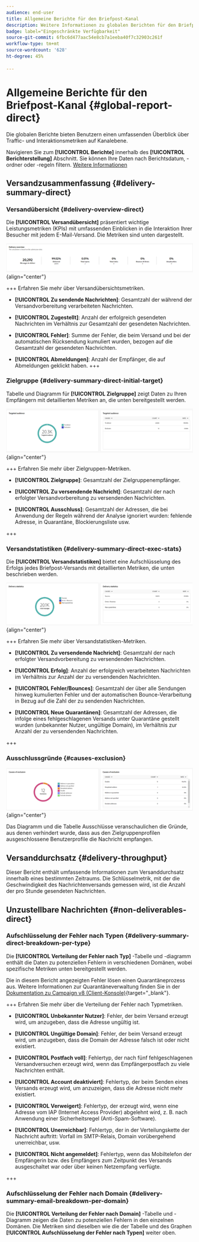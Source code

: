 ```yaml
---
audience: end-user
title: Allgemeine Berichte für den Briefpost-Kanal
description: Weitere Informationen zu globalen Berichten für den Briefpost-Kanal
badge: label="Eingeschränkte Verfügbarkeit"
source-git-commit: 6fbc6d477aac54e8cb7a1eeba40f7c32903c261f
workflow-type: tm+mt
source-wordcount: '628'
ht-degree: 45%

---
```


# Allgemeine Berichte für den Briefpost-Kanal {#global-report-direct}

Die globalen Berichte bieten Benutzern einen umfassenden Überblick über Traffic- und Interaktionsmetriken auf Kanalebene.

Navigieren Sie zum **[!UICONTROL Berichte]** innerhalb des **[!UICONTROL Berichterstellung]** Abschnitt. Sie können Ihre Daten nach Berichtsdatum, -ordner oder -regeln filtern. [Weitere Informationen](global-reports.md)

## Versandzusammenfassung {#delivery-summary-direct}

### Versandübersicht {#delivery-overview-direct}

Die **[!UICONTROL Versandübersicht]** präsentiert wichtige Leistungsmetriken (KPIs) mit umfassenden Einblicken in die Interaktion Ihrer Besucher mit jedem E-Mail-Versand. Die Metriken sind unten dargestellt.

![](assets/global_report_email_delivery_overview.png){align="center"}

+++ Erfahren Sie mehr über Versandübersichtsmetriken.

* **[!UICONTROL Zu sendende Nachrichten]**: Gesamtzahl der während der Versandvorbereitung verarbeiteten Nachrichten.

* **[!UICONTROL Zugestellt]**: Anzahl der erfolgreich gesendeten Nachrichten im Verhältnis zur Gesamtzahl der gesendeten Nachrichten.

* **[!UICONTROL Fehler]**: Summe der Fehler, die beim Versand und bei der automatischen Rücksendung kumuliert wurden, bezogen auf die Gesamtzahl der gesendeten Nachrichten.

* **[!UICONTROL Abmeldungen]**: Anzahl der Empfänger, die auf Abmeldungen geklickt haben.
+++

### Zielgruppe {#delivery-summary-direct-initial-target}

Tabelle und Diagramm für **[!UICONTROL Zielgruppe]** zeigt Daten zu Ihren Empfängern mit detaillierten Metriken an, die unten bereitgestellt werden.

![](assets/global_report_email_targeted_audience.png){align="center"}

+++ Erfahren Sie mehr über Zielgruppen-Metriken.

* **[!UICONTROL Zielgruppe]**: Gesamtzahl der Zielgruppenempfänger.

* **[!UICONTROL Zu versendende Nachricht]**: Gesamtzahl der nach erfolgter Versandvorbereitung zu versendenden Nachrichten.

* **[!UICONTROL Ausschluss]**: Gesamtzahl der Adressen, die bei Anwendung der Regeln während der Analyse ignoriert wurden: fehlende Adresse, in Quarantäne, Blockierungsliste usw.

+++

### Versandstatistiken {#delivery-summary-direct-exec-stats}

Die **[!UICONTROL Versandstatistiken]** bietet eine Aufschlüsselung des Erfolgs jedes Briefpost-Versands mit detaillierten Metriken, die unten beschrieben werden.

![](assets/global_report_email_delivery_statistics.png){align="center"}

+++ Erfahren Sie mehr über Versandstatistiken-Metriken.

* **[!UICONTROL Zu versendende Nachricht]**: Gesamtzahl der nach erfolgter Versandvorbereitung zu versendenden Nachrichten.

* **[!UICONTROL Erfolg]**: Anzahl der erfolgreich verarbeiteten Nachrichten im Verhältnis zur Anzahl der zu versendenden Nachrichten.

* **[!UICONTROL Fehler/Bounces]**: Gesamtzahl der über alle Sendungen hinweg kumulierten Fehler und der automatischen Bounce-Verarbeitung in Bezug auf die Zahl der zu sendenden Nachrichten.

* **[!UICONTROL Neue Quarantänen]**: Gesamtzahl der Adressen, die infolge eines fehlgeschlagenen Versands unter Quarantäne gestellt wurden (unbekannter Nutzer, ungültige Domain), im Verhältnis zur Anzahl der zu versendenden Nachrichten.

+++

### Ausschlussgründe {#causes-exclusion}

![](assets/global_report_email_exclusions.png){align="center"}

Das Diagramm und die Tabelle Ausschlüsse veranschaulichen die Gründe, aus denen verhindert wurde, dass aus den Zielgruppenprofilen ausgeschlossene Benutzerprofile die Nachricht empfangen.

## Versanddurchsatz {#delivery-throughput}

Dieser Bericht enthält umfassende Informationen zum Versanddurchsatz innerhalb eines bestimmten Zeitraums. Die Schlüsselmetrik, mit der die Geschwindigkeit des Nachrichtenversands gemessen wird, ist die Anzahl der pro Stunde gesendeten Nachrichten.

## Unzustellbare Nachrichten {#non-deliverables-direct}

### Aufschlüsselung der Fehler nach Typen {#delivery-summary-direct-breakdown-per-type}

Die **[!UICONTROL Verteilung der Fehler nach Typ]** -Tabelle und -diagramm enthält die Daten zu potenziellen Fehlern in verschiedenen Domänen, wobei spezifische Metriken unten bereitgestellt werden.

Die in diesem Bericht angezeigten Fehler lösen einen Quarantäneprozess aus. Weitere Informationen zur Quarantäneverwaltung finden Sie in der [Dokumentation zu Campaign v8 (Client-Konsole)](https://experienceleague.adobe.com/docs/campaign/campaign-v8/campaigns/send/failures/delivery-failures.html?lang=de){target="_blank"}.

+++ Erfahren Sie mehr über die Verteilung der Fehler nach Typmetriken.

* **[!UICONTROL Unbekannter Nutzer]**: Fehler, der beim Versand erzeugt wird, um anzugeben, dass die Adresse ungültig ist.

* **[!UICONTROL Ungültige Domain]**: Fehler, der beim Versand erzeugt wird, um anzugeben, dass die Domain der Adresse falsch ist oder nicht existiert.

* **[!UICONTROL Postfach voll]**: Fehlertyp, der nach fünf fehlgeschlagenen Versandversuchen erzeugt wird, wenn das Empfängerpostfach zu viele Nachrichten enthält.

* **[!UICONTROL Account deaktiviert]**: Fehlertyp, der beim Senden eines Versands erzeugt wird, um anzuzeigen, dass die Adresse nicht mehr existiert.

* **[!UICONTROL Verweigert]**: Fehlertyp, der erzeugt wird, wenn eine Adresse vom IAP (Internet Access Provider) abgelehnt wird, z. B. nach Anwendung einer Sicherheitsregel (Anti-Spam-Software).

* **[!UICONTROL Unerreichbar]**: Fehlertyp, der in der Verteilungskette der Nachricht auftritt: Vorfall im SMTP-Relais, Domain vorübergehend unerreichbar, usw.

* **[!UICONTROL Nicht angemeldet]**: Fehlertyp, wenn das Mobiltelefon der Empfängerin bzw. des Empfängers zum Zeitpunkt des Versands ausgeschaltet war oder über keinen Netzempfang verfügte.

+++

### Aufschlüsselung der Fehler nach Domain {#delivery-summary-email-breakdown-per-domain}

Die **[!UICONTROL Verteilung der Fehler nach Domain]** -Tabelle und -Diagramm zeigen die Daten zu potenziellen Fehlern in den einzelnen Domänen. Die Metriken sind dieselben wie die der Tabelle und des Graphen **[!UICONTROL Aufschlüsselung der Fehler nach Typen]** weiter oben.

